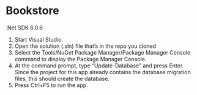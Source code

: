# Bookstore

.Net SDK 6.0.6

1. Start Visual Studio.
2. Open the solution (.sln) file that’s in the repo you cloned
3. Select the Tools/NuGet Package Manager/Package Manager Console command
to display the Package Manager Console.
4. At the command prompt, type “Update-Database” and press Enter. Since the
project for this app already contains the database migration files, this should create
the database.
5. Press Ctrl+F5 to run the app.

